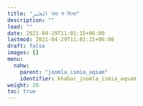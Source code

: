 ```yaml
---
title: "الخَبَر খবর বা বিধেয়"
description: ""
lead: ""
date: 2021-04-29T11:01:15+06:00
lastmod: 2021-04-29T11:01:15+06:00
draft: false
images: []
menu: 
  nahw:
    parent: "joomla_ismia_aqsam"
    identifier: khabar_joomla_ismia_aqsam
weight: 20
toc: true
---
```



